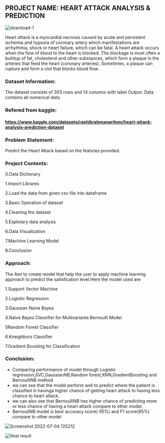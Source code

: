 
## PROJECT NAME: HEART ATTACK ANALYSIS & PREDICTION

![download-_1_](https://user-images.githubusercontent.com/98824713/177101770-8528f268-e63c-4f24-aba9-fa4d2ec73732.jpg)

Heart attack is a myocardial necrosis caused by acute and persistent ischemia and hypoxia of coronary artery which manifestations are arrhythmia, shock or heart failure, which can be fatal. A heart attack occurs when the flow of blood to the heart is blocked. The blockage is most often a buildup of fat, cholesterol and other substances, which form a plaque in the arteries that feed the heart (coronary arteries). Sometimes, a plaque can rupture and form a clot that blocks blood flow.

### Dataset Information:
The dataset consists of 303 rows and 14 columns with label Output. Data contains all numerical data.

### Refered from kaggle:
#### https://www.kaggle.com/datasets/rashikrahmanpritom/heart-attack-analysis-prediction-dataset

### Problem Statement:
Predict the Heart Attack based on the features provided.

### Project Contents:
0.Data Dictionary

1.Import Librares  

2.Load the data from given csv file into dataframe  

3.Basic Operation of dataset

4.Cleaning the dataset 

5.Explotary data analysis   

6.Data Visualization

7.Machine Learning Model    

8.Conclusion

### Approach:
The Aim to create model that help the user to apply machine learning approach to predict the satisfication level.Here the model used are

1.Support Vector Machine

2.Logistic Regression

3.Gaussian Naive Bayes  

4.Naive Bayes Classifier for Multivariante Bernoulli Model 

5Random Forest Classifier

6.Kneighbors Classifier  

7.Gradient Boosting for Classification

### Conclusion:
- Comparing performance of model through Logistic regression,SVC,GaussianNB,Random forest,KNN,GradientBoosting and BernoulliNB method
- we can see that the model perform well to predict where the patient is classified in havinga higher chance of getting heart attack to having less chance to heart attack.
- we can also see that BernoulliNB has higher chance of predicting more or less chance of having a heart attack compare to other model.
- BernouliNB model is best accuracy score( 95%) and F1 score(95%) compare to other model

![Screenshot 2022-07-04 125212](https://user-images.githubusercontent.com/98824713/177103143-dace434c-019c-4c54-b591-1f521196d70c.png)

![final result](https://user-images.githubusercontent.com/98824713/177098967-63d2853c-e42f-4ab9-a3af-bfe118126976.png)
